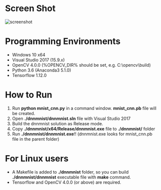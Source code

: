 # Screen Shot
![screenshot](./tf_train_opencv_run.png)

# Programming Environments
* Windows 10 x64
* Visual Studio 2017 (15.9.x)
* OpenCV 4.0.0 (%OPENCV_DIR% should be set, e.g. C:\opencv\build)
* Python 3.6 (Anaconda3 5.1.0)
* Tensorflow 1.12.0

# How to Run
1. Run **python mnist_cnn.py** in a command window. **mnist_cnn.pb** file will be created.
2. Open **./dnnmnist/dnnmnist.sln** file with Visual Studio 2017
3. Build the dnnmnist solution as Release mode.
4. Copy **./dnnmnist/x64/Release/dnnmnist.exe** file to **./dnnmnist/** folder
5. Run **./dnnmnist/dnnmnist.exe**!! (dnnmnist.exe looks for mnist_cnn.pb file in the parent folder) 

# For Linux users
* A Makefile is added to **./dnnmnist** folder, so you can build **./dnnmnist/dnnmnist** executable file with **make** command.
* Tensorflow and OpenCV 4.0.0 (or above) are required.
